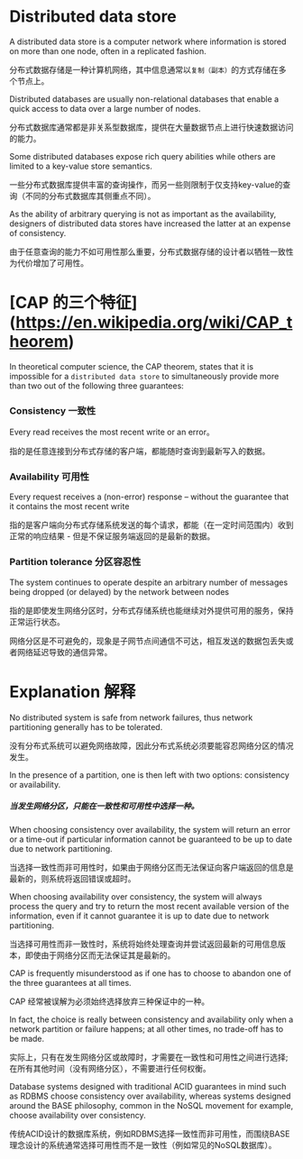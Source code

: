 
# Distributed data store

A distributed data store is a computer network where information is stored on more than one node, often in a replicated fashion.

分布式数据存储是一种计算机网络，其中信息通常以`复制（副本）`的方式存储在多个节点上。

Distributed databases are usually non-relational databases that enable a quick access to data over a large number of nodes. 

分布式数据库通常都是非关系型数据库，提供在大量数据节点上进行快速数据访问的能力。

Some distributed databases expose rich query abilities while others are limited to a key-value store semantics.

一些分布式数据库提供丰富的查询操作，而另一些则限制于仅支持key-value的查询（不同的分布式数据库其侧重点不同）。

As the ability of arbitrary querying is not as important as the availability, designers of distributed data stores have increased the latter at an expense of consistency.

由于任意查询的能力不如可用性那么重要，分布式数据存储的设计者以牺牲一致性为代价增加了可用性。


# [CAP 的三个特征] (https://en.wikipedia.org/wiki/CAP_theorem)
In theoretical computer science, the CAP theorem, states that it is impossible for a `distributed data store` to simultaneously provide more than two out of the following three guarantees:

### Consistency 一致性
Every read receives the most recent write or an error。

指的是任意连接到分布式存储的客户端，都能随时查询到最新写入的数据。

### Availability 可用性
Every request receives a (non-error) response – without the guarantee that it contains the most recent write

指的是客户端向分布式存储系统发送的每个请求，都能（在一定时间范围内）收到正常的响应结果 - 但是不保证服务端返回的是最新的数据。

### Partition tolerance 分区容忍性
The system continues to operate despite an arbitrary number of messages being dropped (or delayed) by the network between nodes

指的是即使发生网络分区时，分布式存储系统也能继续对外提供可用的服务，保持正常运行状态。

网络分区是不可避免的，现象是子网节点间通信不可达，相互发送的数据包丢失或者网络延迟导致的通信异常。

# Explanation 解释
No distributed system is safe from network failures, thus network partitioning generally has to be tolerated. 

没有分布式系统可以避免网络故障，因此分布式系统必须要能容忍网络分区的情况发生。

In the presence of a partition, one is then left with two options: consistency or availability. 

##### 当发生网络分区，只能在一致性和可用性中选择一种。

When choosing consistency over availability, the system will return an error or a time-out if particular information cannot be guaranteed to be up to date due to network partitioning. 

当选择一致性而非可用性时，如果由于网络分区而无法保证向客户端返回的信息是最新的，则系统将返回错误或超时。

When choosing availability over consistency, the system will always process the query and try to return the most recent available version of the information, even if it cannot guarantee it is up to date due to network partitioning.

当选择可用性而非一致性时，系统将始终处理查询并尝试返回最新的可用信息版本，即使由于网络分区而无法保证其是最新的。


CAP is frequently misunderstood as if one has to choose to abandon one of the three guarantees at all times. 

CAP 经常被误解为必须始终选择放弃三种保证中的一种。

In fact, the choice is really between consistency and availability only when a network partition or failure happens; at all other times, no trade-off has to be made.

实际上，只有在发生网络分区或故障时，才需要在一致性和可用性之间进行选择; 在所有其他时间（没有网络分区），不需要进行任何权衡。

Database systems designed with traditional ACID guarantees in mind such as RDBMS choose consistency over availability, whereas systems designed around the BASE philosophy, common in the NoSQL movement for example, choose availability over consistency.

传统ACID设计的数据库系统，例如RDBMS选择一致性而非可用性，而围绕BASE理念设计的系统通常选择可用性而不是一致性（例如常见的NoSQL数据库）。
